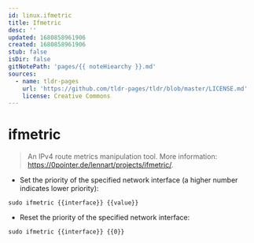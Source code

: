 ```yaml
---
id: linux.ifmetric
title: Ifmetric
desc: ''
updated: 1680858961906
created: 1680858961906
stub: false
isDir: false
gitNotePath: 'pages/{{ noteHiearchy }}.md'
sources:
  - name: tldr-pages
    url: 'https://github.com/tldr-pages/tldr/blob/master/LICENSE.md'
    license: Creative Commons
---
```

# ifmetric

> An IPv4 route metrics manipulation tool.
> More information: <https://0pointer.de/lennart/projects/ifmetric/>.

- Set the priority of the specified network interface (a higher number indicates lower priority):

`sudo ifmetric {{interface}} {{value}}`

- Reset the priority of the specified network interface:

`sudo ifmetric {{interface}} {{0}}`

